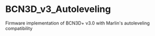 BCN3D_v3_Autoleveling
=====================

Firmware implementation of BCN3D+ v3.0 with Marlin's autoleveling compatibility 
